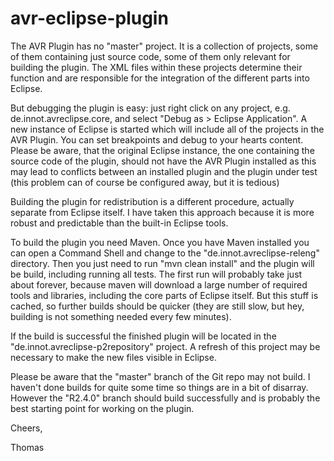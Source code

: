 avr-eclipse-plugin
==================


The AVR Plugin has no "master" project. It is a collection of projects,
some of them containing just source code, some of them only relevant for
building the plugin. The XML files within these projects determine their
function and are responsible for the integration of the different parts
into Eclipse.

But debugging the plugin is easy: just right click on any project,
e.g. de.innot.avreclipse.core, and select "Debug as > Eclipse Application".
A new instance of Eclipse is started which will include all of the projects
in the AVR Plugin. You can set breakpoints and debug to your hearts
content.  Please be aware, that the original Eclipse instance, the one
containing the source code of the plugin, should not have the AVR Plugin
installed as this may lead to conflicts between an installed plugin and the
plugin under test (this problem can of course be configured away, but it is
tedious)


Building the plugin for redistribution is a different procedure, actually
separate from Eclipse itself. I have taken this approach because it is more
robust and predictable than the built-in Eclipse tools.

To build the plugin you need Maven. Once you have Maven installed you can
open a Command Shell and change to the "de.innot.avreclipse-releng"
directory. Then you just need to run "mvn clean install" and the plugin
will be build, including running all tests. The first run will probably
take just about forever, because maven will download a large number of
required tools and libraries, including the core parts of Eclipse
itself. But this stuff is cached, so further builds should be quicker (they
are still slow, but hey, building is not something needed every few
minutes).

If the build is successful the finished plugin will be located in the
"de.innot.avreclipse-p2repository" project. A refresh of this project may
be necessary to make the new files visible in Eclipse.

Please be aware that the "master" branch of the Git repo may not build. I
haven't done builds for quite some time so things are in a bit of disarray.
However the "R2.4.0" branch should build successfully and is probably the
best starting point for working on the plugin.

Cheers,

Thomas
